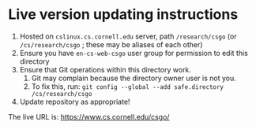 # Live version updating instructions

1. Hosted on `cslinux.cs.cornell.edu` server, path `/research/csgo` (or `/cs/research/csgo` ; these may be aliases of each other)
2. Ensure you have `en-cs-web-csgo` user group for permission to edit this directory
3. Ensure that Git operations within this directory work.
    1. Git may complain because the directory owner user is not you.
    2. To fix this, run: `git config --global --add safe.directory /cs/research/csgo`
4. Update repository as appropriate!

The live URL is: https://www.cs.cornell.edu/csgo/
